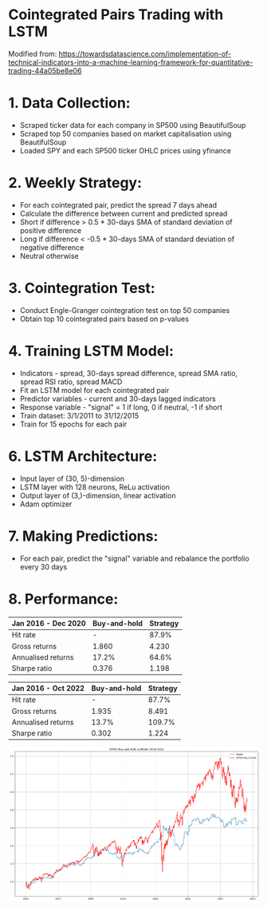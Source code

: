 # Cointegrated Pairs Trading with LSTM

Modified from: https://towardsdatascience.com/implementation-of-technical-indicators-into-a-machine-learning-framework-for-quantitative-trading-44a05be8e06

# 1. Data Collection:
- Scraped ticker data for each company in SP500 using BeautifulSoup
- Scraped top 50 companies based on market capitalisation using BeautifulSoup
- Loaded SPY and each SP500 ticker OHLC prices using yfinance

# 2. Weekly Strategy:
- For each cointegrated pair, predict the spread 7 days ahead
- Calculate the difference between current and predicted spread
- Short if difference > 0.5 * 30-days SMA of standard deviation of positive difference
- Long if difference < -0.5 * 30-days SMA of standard deviation of negative difference
- Neutral otherwise

# 3. Cointegration Test:
- Conduct Engle-Granger cointegration test on top 50 companies
- Obtain top 10 cointegrated pairs based on p-values

# 4. Training LSTM Model:
- Indicators - spread, 30-days spread difference, spread SMA ratio, spread RSI ratio, spread MACD
- Fit an LSTM model for each cointegrated pair
- Predictor variables - current and 30-days lagged indicators
- Response variable - "signal" = 1 if long, 0 if neutral, -1 if short
- Train dataset: 3/1/2011 to 31/12/2015
- Train for 15 epochs for each pair

# 6. LSTM Architecture:
- Input layer of (30, 5)-dimension
- LSTM layer with 128 neurons, ReLu activation
- Output layer of (3,)-dimension, linear activation
- Adam  optimizer

# 7. Making Predictions:
- For each pair, predict the "signal" variable and rebalance the portfolio every 30 days

# 8. Performance:

|Jan 2016 - Dec 2020|Buy-and-hold|Strategy|
|---|---|---|
|Hit rate|-|87.9%|
|Gross returns|1.860|4.230|
|Annualised returns|17.2%|64.6%|
|Sharpe ratio|0.376|1.198|

|Jan 2016 - Oct 2022|Buy-and-hold|Strategy|
|---|---|---|
|Hit rate|-|87.7%|
|Gross returns|1.935|8.491|
|Annualised returns|13.7%|109.7%|
|Sharpe ratio|0.302|1.224|

![alt text](https://github.com/Lzhenghong/Quant-Projects/blob/main/SP500/Cointegration_LSTM_strategy/spread%20trading%20PnL.png)
